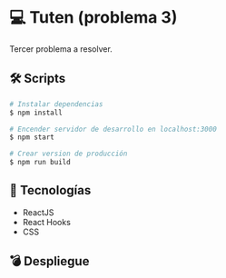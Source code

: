 # 💻 Tuten (problema 3)

Tercer problema a resolver.

## 🛠 Scripts

```bash
# Instalar dependencias
$ npm install

# Encender servidor de desarrollo en localhost:3000
$ npm start

# Crear version de producción
$ npm run build

```

## 💎 Tecnologías

- ReactJS
- React Hooks
- CSS

## 💣 Despliegue
